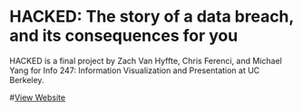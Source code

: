 # HACKED: The story of a data breach, and its consequences for you

HACKED is a final project by Zach Van Hyffte, Chris Ferenci, and Michael Yang for Info 247: Information Visualization and Presentation at UC Berkeley. 


#[View Website](https://chris-ferenci.github.io/Hacked/)
